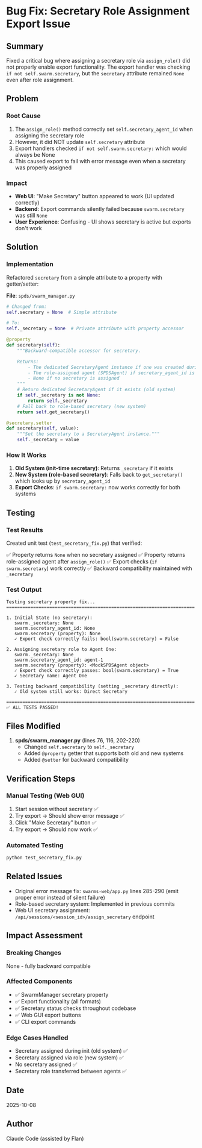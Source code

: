 # Bug Fix: Secretary Role Assignment Export Issue

## Summary

Fixed a critical bug where assigning a secretary role via `assign_role()` did not properly enable export functionality. The export handler was checking `if not self.swarm.secretary`, but the `secretary` attribute remained `None` even after role assignment.

## Problem

### Root Cause
1. The `assign_role()` method correctly set `self.secretary_agent_id` when assigning the secretary role
2. However, it did NOT update `self.secretary` attribute
3. Export handlers checked `if not self.swarm.secretary:` which would always be None
4. This caused export to fail with error message even when a secretary was properly assigned

### Impact
- **Web UI**: "Make Secretary" button appeared to work (UI updated correctly)
- **Backend**: Export commands silently failed because `swarm.secretary` was still `None`
- **User Experience**: Confusing - UI shows secretary is active but exports don't work

## Solution

### Implementation
Refactored `secretary` from a simple attribute to a property with getter/setter:

**File**: `spds/swarm_manager.py`

```python
# Changed from:
self.secretary = None  # Simple attribute

# To:
self._secretary = None  # Private attribute with property accessor

@property
def secretary(self):
    """Backward-compatible accessor for secretary.

    Returns:
        - The dedicated SecretaryAgent instance if one was created during init
        - The role-assigned agent (SPDSAgent) if secretary_agent_id is set
        - None if no secretary is assigned
    """
    # Return dedicated SecretaryAgent if it exists (old system)
    if self._secretary is not None:
        return self._secretary
    # Fall back to role-based secretary (new system)
    return self.get_secretary()

@secretary.setter
def secretary(self, value):
    """Set the secretary to a SecretaryAgent instance."""
    self._secretary = value
```

### How It Works
1. **Old System (init-time secretary)**: Returns `_secretary` if it exists
2. **New System (role-based secretary)**: Falls back to `get_secretary()` which looks up by `secretary_agent_id`
3. **Export Checks**: `if swarm.secretary:` now works correctly for both systems

## Testing

### Test Results
Created unit test (`test_secretary_fix.py`) that verified:

✅ Property returns `None` when no secretary assigned
✅ Property returns role-assigned agent after `assign_role()`
✅ Export checks (`if swarm.secretary`) work correctly
✅ Backward compatibility maintained with `_secretary`

### Test Output
```
Testing secretary property fix...
======================================================================

1. Initial State (no secretary):
   swarm._secretary: None
   swarm.secretary_agent_id: None
   swarm.secretary (property): None
   ✓ Export check correctly fails: bool(swarm.secretary) = False

2. Assigning secretary role to Agent One:
   swarm._secretary: None
   swarm.secretary_agent_id: agent-1
   swarm.secretary (property): <MockSPDSAgent object>
   ✓ Export check correctly passes: bool(swarm.secretary) = True
   ✓ Secretary name: Agent One

3. Testing backward compatibility (setting _secretary directly):
   ✓ Old system still works: Direct Secretary

======================================================================
✅ ALL TESTS PASSED!
```

## Files Modified

1. **spds/swarm_manager.py** (lines 76, 116, 202-220)
   - Changed `self.secretary` to `self._secretary`
   - Added `@property` getter that supports both old and new systems
   - Added `@setter` for backward compatibility

## Verification Steps

### Manual Testing (Web GUI)
1. Start session without secretary ✅
2. Try export → Should show error message ✅
3. Click "Make Secretary" button ✅
4. Try export → Should now work ✅

### Automated Testing
```bash
python test_secretary_fix.py
```

## Related Issues

- Original error message fix: `swarms-web/app.py` lines 285-290 (emit proper error instead of silent failure)
- Role-based secretary system: Implemented in previous commits
- Web UI secretary assignment: `/api/sessions/<session_id>/assign_secretary` endpoint

## Impact Assessment

### Breaking Changes
None - fully backward compatible

### Affected Components
- ✅ SwarmManager secretary property
- ✅ Export functionality (all formats)
- ✅ Secretary status checks throughout codebase
- ✅ Web GUI export buttons
- ✅ CLI export commands

### Edge Cases Handled
- Secretary assigned during init (old system) ✅
- Secretary assigned via role (new system) ✅
- No secretary assigned ✅
- Secretary role transferred between agents ✅

## Date
2025-10-08

## Author
Claude Code (assisted by Flan)
